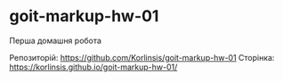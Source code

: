 # goit-markup-hw-01

Перша домашня робота

Репозиторій:
https://github.com/Korlinsis/goit-markup-hw-01
Сторінка:
https://korlinsis.github.io/goit-markup-hw-01/
